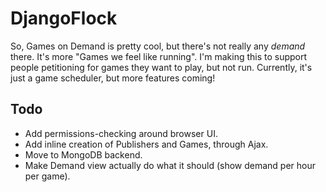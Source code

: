 DjangoFlock
===========

So, Games on Demand is pretty cool, but there's not really any _demand_ there. It's more "Games we feel like running". I'm making this to support people petitioning for games they want to play, but not run. Currently, it's just a game scheduler, but more features coming!

Todo
----

 - Add permissions-checking around browser UI.
 - Add inline creation of Publishers and Games, through Ajax.
 - Move to MongoDB backend.
 - Make Demand view actually do what it should (show demand per hour per game).
